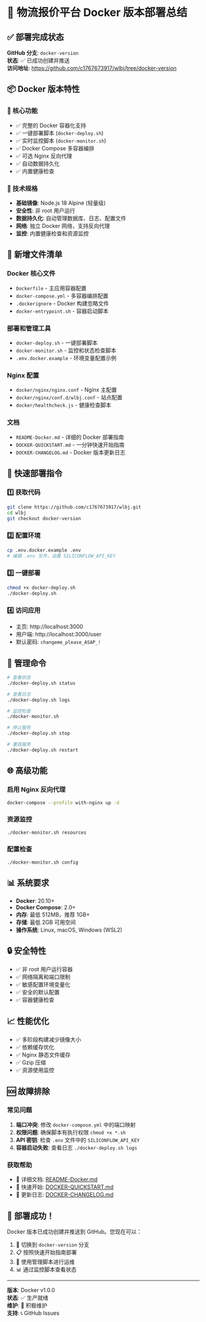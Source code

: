 # 🐳 物流报价平台 Docker 版本部署总结

## ✅ 部署完成状态

**GitHub 分支**: `docker-version`  
**状态**: ✅ 已成功创建并推送  
**访问地址**: https://github.com/c1767673917/wlbj/tree/docker-version

## 📦 Docker 版本特性

### 🎯 核心功能
- ✅ 完整的 Docker 容器化支持
- ✅ 一键部署脚本 (`docker-deploy.sh`)
- ✅ 实时监控脚本 (`docker-monitor.sh`)
- ✅ Docker Compose 多容器编排
- ✅ 可选 Nginx 反向代理
- ✅ 自动数据持久化
- ✅ 内置健康检查

### 🔧 技术规格
- **基础镜像**: Node.js 18 Alpine (轻量级)
- **安全性**: 非 root 用户运行
- **数据持久化**: 自动管理数据库、日志、配置文件
- **网络**: 独立 Docker 网络，支持反向代理
- **监控**: 内置健康检查和资源监控

## 📁 新增文件清单

### Docker 核心文件
- `Dockerfile` - 主应用容器配置
- `docker-compose.yml` - 多容器编排配置
- `.dockerignore` - Docker 构建忽略文件
- `docker-entrypoint.sh` - 容器启动脚本

### 部署和管理工具
- `docker-deploy.sh` - 一键部署脚本
- `docker-monitor.sh` - 监控和状态检查脚本
- `.env.docker.example` - 环境变量配置示例

### Nginx 配置
- `docker/nginx/nginx.conf` - Nginx 主配置
- `docker/nginx/conf.d/wlbj.conf` - 站点配置
- `docker/healthcheck.js` - 健康检查脚本

### 文档
- `README-Docker.md` - 详细的 Docker 部署指南
- `DOCKER-QUICKSTART.md` - 一分钟快速开始指南
- `DOCKER-CHANGELOG.md` - Docker 版本更新日志

## 🚀 快速部署指令

### 1️⃣ 获取代码
```bash
git clone https://github.com/c1767673917/wlbj.git
cd wlbj
git checkout docker-version
```

### 2️⃣ 配置环境
```bash
cp .env.docker.example .env
# 编辑 .env 文件，设置 SILICONFLOW_API_KEY
```

### 3️⃣ 一键部署
```bash
chmod +x docker-deploy.sh
./docker-deploy.sh
```

### 4️⃣ 访问应用
- 主页: http://localhost:3000
- 用户端: http://localhost:3000/user
- 默认密码: `changeme_please_ASAP_!`

## 🔧 管理命令

```bash
# 查看状态
./docker-deploy.sh status

# 查看日志
./docker-deploy.sh logs

# 监控检查
./docker-monitor.sh

# 停止服务
./docker-deploy.sh stop

# 重启服务
./docker-deploy.sh restart
```

## 🌐 高级功能

### 启用 Nginx 反向代理
```bash
docker-compose --profile with-nginx up -d
```

### 资源监控
```bash
./docker-monitor.sh resources
```

### 配置检查
```bash
./docker-monitor.sh config
```

## 📊 系统要求

- **Docker**: 20.10+
- **Docker Compose**: 2.0+
- **内存**: 最低 512MB，推荐 1GB+
- **存储**: 最低 2GB 可用空间
- **操作系统**: Linux, macOS, Windows (WSL2)

## 🔒 安全特性

- ✅ 非 root 用户运行容器
- ✅ 网络隔离和端口限制
- ✅ 敏感配置环境变量化
- ✅ 安全的默认配置
- ✅ 容器健康检查

## 📈 性能优化

- ✅ 多阶段构建减少镜像大小
- ✅ 依赖缓存优化
- ✅ Nginx 静态文件缓存
- ✅ Gzip 压缩
- ✅ 资源使用监控

## 🆘 故障排除

### 常见问题
1. **端口冲突**: 修改 `docker-compose.yml` 中的端口映射
2. **权限问题**: 确保脚本有执行权限 `chmod +x *.sh`
3. **API 密钥**: 检查 `.env` 文件中的 `SILICONFLOW_API_KEY`
4. **容器启动失败**: 查看日志 `./docker-deploy.sh logs`

### 获取帮助
- 📖 详细文档: [README-Docker.md](README-Docker.md)
- 🚀 快速开始: [DOCKER-QUICKSTART.md](DOCKER-QUICKSTART.md)
- 📝 更新日志: [DOCKER-CHANGELOG.md](DOCKER-CHANGELOG.md)

## 🎉 部署成功！

Docker 版本已成功创建并推送到 GitHub。您现在可以：

1. 🔄 切换到 `docker-version` 分支
2. 📋 按照快速开始指南部署
3. 🔧 使用管理脚本进行运维
4. 📊 通过监控脚本查看状态

---

**版本**: Docker v1.0.0  
**状态**: ✅ 生产就绪  
**维护**: 🔄 积极维护  
**支持**: 📞 GitHub Issues
